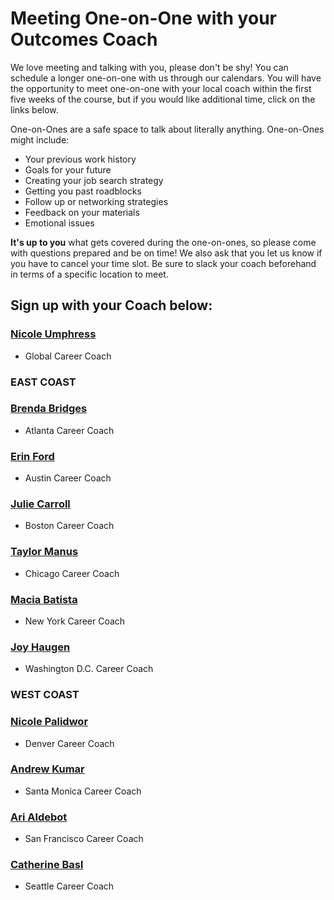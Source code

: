 # Meeting One-on-One with your Outcomes Coach

We love meeting and talking with you, please don't be shy! You can schedule a longer one-on-one with us through our calendars. You will have the opportunity to meet one-on-one with your local coach within the first five weeks of the course, but if you would like additional time, click on the links below. 

One-on-Ones are a safe space to talk about literally anything. One-on-Ones might include:
- Your previous work history 
- Goals for your future 
- Creating your job search strategy 
- Getting you past roadblocks 
- Follow up or networking strategies 
- Feedback on your materials 
- Emotional issues

**It's up to you** what gets covered during the one-on-ones, so please come with questions prepared and be on time! We also ask that you let us know if you have to cancel your time slot. Be sure to slack your coach beforehand in terms of a specific location to meet. 

## Sign up with your Coach below:

### [Nicole Umphress](https://calendar.google.com/calendar/selfsched?sstoken=UU9rR0E5a0huOENEfGRlZmF1bHR8NWZiMjI3NjIxMTA5N2VkMzk0MWU4NDk1YjQwZDdhZjQ)
- Global Career Coach

### EAST COAST
### [Brenda Bridges](https://calendly.com/brenda-bridges/30min/10-04-2017?back=1)
- Atlanta Career Coach

### [Erin Ford](https://calendar.google.com/calendar/selfsched?sstoken=UU9odGh4ekNqVzVsfGRlZmF1bHR8YmNhZDBlYTJiZWM2MjkxYWQwZjBlYzIzMmI4NTM4Yjk)
- Austin Career Coach

### [Julie Carroll](https://calendar.google.com/calendar/selfsched?sstoken=UUhUNTNEYkxmckFnfGRlZmF1bHR8ZTQ0YzhlZDRhZDViNGVhMjMzMDZiOTJhNjVlYzZhNzU)
- Boston Career Coach

### [Taylor Manus](https://calendar.google.com/calendar/selfsched?sstoken=UURCb0VZZDdBWFY1fGRlZmF1bHR8ZTI1MDU5NGMxOTg3NTNjMzFhOWUzMGFjYjZhNTNkODY)
- Chicago Career Coach

### [Macia Batista](https://coach-macia.youcanbook.me/index.jsp)
- New York Career Coach

### [Joy Haugen](https://calendar.google.com/calendar/selfsched?sstoken=UUhjY1U5MFVhS1YzfGRlZmF1bHR8YzI3Yzc5YjBjMzBkYTBhZTY1MDFlY2U1ZjQwZWNmYmI)
- Washington D.C. Career Coach

### WEST COAST
### [Nicole Palidwor](mailto:nicole.palidwor@generalassemb.ly)
- Denver Career Coach

### [Andrew Kumar](https://calendly.com/andrew-kumar/15min/10-04-2017?back=1)
- Santa Monica Career Coach

### [Ari Aldebot](http://www.slyreply.com/app/sheets/vxohcxcyxoeo/)
- San Francisco Career Coach

### [Catherine Basl](https://calendar.google.com/calendar/selfsched?sstoken=UU5WWm5tdkFONGdxfGRlZmF1bHR8YzQ5MWJjOWFjZjU5MGQzMWYzNGI4Yzk1NTllNGYyZjA)
- Seattle Career Coach


